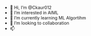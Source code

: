 - 👋 Hi, I’m @Ckaur012
- 👀 I’m interested in AIML
- 🌱 I’m currently learning ML Algortihm
- 💞️ I’m looking to collaboration
- 📫 

<!---
Ckaur012/Ckaur012 is a ✨ special ✨ repository because its `README.md` (this file) appears on your GitHub profile.
You can click the Preview link to take a look at your changes.
--->
